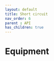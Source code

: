 ```yaml
---
layout: default
title: Short circuit
nav_order: 6
parent : API
has_children: true
---
```


# Equipment
